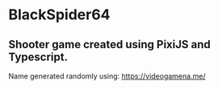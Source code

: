 # BlackSpider64

## Shooter game created using PixiJS and Typescript.

Name generated randomly using: https://videogamena.me/
